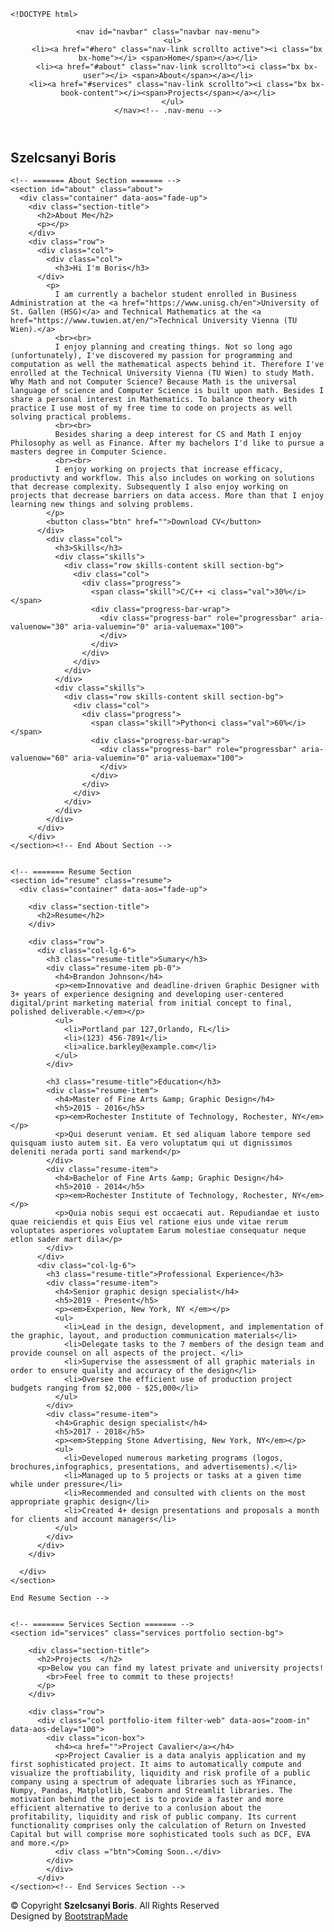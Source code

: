     <!DOCTYPE html>
<html lang="en">

<head>
  <meta charset="utf-8">
  <meta content="width=device-width, initial-scale=1.0" name="viewport">

  <title>Szelcsanyi Boris - Portfolio</title>
  <meta content="" name="description">
  <meta content="" name="keywords">

  <!-- Favicons -->
  <link href="assets/img/favicon.png" rel="icon">
  <link href="assets/img/apple-touch-icon.png" rel="apple-touch-icon">

  <!-- Google Fonts -->
  <link href="https://fonts.googleapis.com/css?family=Open+Sans:300,300i,400,400i,600,600i,700,700i|Raleway:300,300i,400,400i,500,500i,600,600i,700,700i|Poppins:300,300i,400,400i,500,500i,600,600i,700,700i" rel="stylesheet">

  <!-- Vendor CSS Files -->
  <link href="assets/vendor/aos/aos.css" rel="stylesheet">
  <link href="assets/vendor/bootstrap/css/bootstrap.min.css" rel="stylesheet">
  <link href="assets/vendor/bootstrap-icons/bootstrap-icons.css" rel="stylesheet">
  <link href="assets/vendor/boxicons/css/boxicons.min.css" rel="stylesheet">
  <link href="assets/vendor/glightbox/css/glightbox.min.css" rel="stylesheet">
  <link href="assets/vendor/swiper/swiper-bundle.min.css" rel="stylesheet">

  <!-- Template Main CSS File -->
  <link href="assets/css/style.css" rel="stylesheet">

  <!-- =======================================================
  * Template Name: MyResume - v4.3.0
  * Template URL: https://bootstrapmade.com/free-html-bootstrap-template-my-resume/
  * Author: BootstrapMade.com
  * License: https://bootstrapmade.com/license/
  ======================================================== -->
</head>

<body>

  <!-- ======= Mobile nav toggle button ======= -->
  <!-- <button type="button" class="mobile-nav-toggle d-xl-none"><i class="bi bi-list mobile-nav-toggle"></i></button> -->
  <i class="bi bi-list mobile-nav-toggle d-xl-none"></i>
  <!-- ======= Header ======= -->
  <header id="header" class="d-flex flex-column justify-content-center">

    <nav id="navbar" class="navbar nav-menu">
      <ul>
        <li><a href="#hero" class="nav-link scrollto active"><i class="bx bx-home"></i> <span>Home</span></a></li>
        <li><a href="#about" class="nav-link scrollto"><i class="bx bx-user"></i> <span>About</span></a></li>
        <li><a href="#services" class="nav-link scrollto"><i class="bx bx-book-content"></i><span>Projects</span></a></li>
      </ul>
    </nav><!-- .nav-menu -->

  </header><!-- End Header -->

  <!-- ======= Hero Section ======= -->
  <section id="hero" class="d-flex flex-column justify-content-center">
    <div class="container" data-aos="zoom-in" data-aos-delay="100">
      <h1>Szelcsanyi Boris</h1>
      <p><span class="typed" data-typed-items="Student @ University of St. Gallen (HSG), Student @ Technical University of Vienna (TU Wien)"></span></p>
      <div class="social-links">
        <a href="#" class="linkedin"><i class="bx bxl-linkedin"></i></a>
        <a href="https://github.com/boris-szl" class="github"><i class="bx bxl-github"></i></a>
        <a href="#" class="medium"><i class="bx bxl-medium"></i></a>  
      </div>
    </div>
  </section><!-- End Hero -->

  <main id="main">

    <!-- ======= About Section ======= -->
    <section id="about" class="about">
      <div class="container" data-aos="fade-up">
        <div class="section-title">
          <h2>About Me</h2>
          <p></p>
        </div>
        <div class="row">
          <div class="col">
            <div class="col">
              <h3>Hi I'm Boris</h3>
          </div>
            <p>
              I am currently a bachelor student enrolled in Business Administration at the <a href="https://www.unisg.ch/en">University of St. Gallen (HSG)</a> and Technical Mathematics at the <a href="https://www.tuwien.at/en/">Technical University Vienna (TU Wien).</a>
              <br><br>
              I enjoy planning and creating things. Not so long ago (unfortunately), I've discovered my passion for programming and computation as well the mathematical aspects behind it. Therefore I've enrolled at the Technical University Vienna (TU Wien) to study Math. Why Math and not Computer Science? Because Math is the universal language of science and Computer Science is built upon math. Besides I share a personal interest in Mathematics. To balance theory with practice I use most of my free time to code on projects as well solving practical problems.
              <br><br>
              Besides sharing a deep interest for CS and Math I enjoy Philosophy as well as Finance. After my bachelors I'd like to pursue a masters degree in Computer Science.
              <br><br>
              I enjoy working on projects that increase efficacy, productivty and workflow. This also includes on working on solutions that decrease complexity. Subsequently I also enjoy working on projects that decrease barriers on data access. More than that I enjoy learning new things and solving problems.
            </p>
            <button class="btn" href="">Download CV</button>
          </div>
            <div class="col">
              <h3>Skills</h3>
              <div class="skills">
                <div class="row skills-content skill section-bg">
                  <div class="col">
                    <div class="progress">
                      <span class="skill">C/C++ <i class="val">30%</i></span>
                      <div class="progress-bar-wrap">
                        <div class="progress-bar" role="progressbar" aria-valuenow="30" aria-valuemin="0" aria-valuemax="100">
                        </div>
                      </div>
                    </div>
                  </div>
                </div>
              </div>
              <div class="skills">
                <div class="row skills-content skill section-bg">
                  <div class="col">
                    <div class="progress">
                      <span class="skill">Python<i class="val">60%</i></span>
                      <div class="progress-bar-wrap">
                        <div class="progress-bar" role="progressbar" aria-valuenow="60" aria-valuemin="0" aria-valuemax="100">
                        </div>
                      </div>
                    </div>
                  </div>
                </div>
              </div>
            </div>
          </div>  
        </div>
    </section><!-- End About Section -->


    <!-- ======= Resume Section 
    <section id="resume" class="resume">
      <div class="container" data-aos="fade-up">

        <div class="section-title">
          <h2>Resume</h2>
        </div>

        <div class="row">
          <div class="col-lg-6">
            <h3 class="resume-title">Sumary</h3>
            <div class="resume-item pb-0">
              <h4>Brandon Johnson</h4>
              <p><em>Innovative and deadline-driven Graphic Designer with 3+ years of experience designing and developing user-centered digital/print marketing material from initial concept to final, polished deliverable.</em></p>
              <ul>
                <li>Portland par 127,Orlando, FL</li>
                <li>(123) 456-7891</li>
                <li>alice.barkley@example.com</li>
              </ul>
            </div>

            <h3 class="resume-title">Education</h3>
            <div class="resume-item">
              <h4>Master of Fine Arts &amp; Graphic Design</h4>
              <h5>2015 - 2016</h5>
              <p><em>Rochester Institute of Technology, Rochester, NY</em></p>
              <p>Qui deserunt veniam. Et sed aliquam labore tempore sed quisquam iusto autem sit. Ea vero voluptatum qui ut dignissimos deleniti nerada porti sand markend</p>
            </div>
            <div class="resume-item">
              <h4>Bachelor of Fine Arts &amp; Graphic Design</h4>
              <h5>2010 - 2014</h5>
              <p><em>Rochester Institute of Technology, Rochester, NY</em></p>
              <p>Quia nobis sequi est occaecati aut. Repudiandae et iusto quae reiciendis et quis Eius vel ratione eius unde vitae rerum voluptates asperiores voluptatem Earum molestiae consequatur neque etlon sader mart dila</p>
            </div>
          </div>
          <div class="col-lg-6">
            <h3 class="resume-title">Professional Experience</h3>
            <div class="resume-item">
              <h4>Senior graphic design specialist</h4>
              <h5>2019 - Present</h5>
              <p><em>Experion, New York, NY </em></p>
              <ul>
                <li>Lead in the design, development, and implementation of the graphic, layout, and production communication materials</li>
                <li>Delegate tasks to the 7 members of the design team and provide counsel on all aspects of the project. </li>
                <li>Supervise the assessment of all graphic materials in order to ensure quality and accuracy of the design</li>
                <li>Oversee the efficient use of production project budgets ranging from $2,000 - $25,000</li>
              </ul>
            </div>
            <div class="resume-item">
              <h4>Graphic design specialist</h4>
              <h5>2017 - 2018</h5>
              <p><em>Stepping Stone Advertising, New York, NY</em></p>
              <ul>
                <li>Developed numerous marketing programs (logos, brochures,infographics, presentations, and advertisements).</li>
                <li>Managed up to 5 projects or tasks at a given time while under pressure</li>
                <li>Recommended and consulted with clients on the most appropriate graphic design</li>
                <li>Created 4+ design presentations and proposals a month for clients and account managers</li>
              </ul>
            </div>
          </div>
        </div>

      </div>
    </section>

    End Resume Section -->


    <!-- ======= Services Section ======= -->
    <section id="services" class="services portfolio section-bg">

        <div class="section-title">
          <h2>Projects  </h2>
          <p>Below you can find my latest private and university projects!
            <br>Feel free to commit to these projects!
          </p>
        </div>


<!--         <div class="row">
          <div class="col-lg-12 d-flex justify-content-center" data-aos="fade-up" data-aos-delay="100">
          <div class="projects-container">
            <ul id="portfolio-flters">
              <li data-filter="*" class="filter-active">All</li>
              <li data-filter=".filter-all">Personal</li>
              <li data-filter=".filter-card">University</li>
              <li data-filter=".filter-web">Collaborations</li>
            </ul>
          </div>
          </div>
        </div> -->

        <div class="row">
          <div class="col portfolio-item filter-web" data-aos="zoom-in" data-aos-delay="100">
            <div class="icon-box">
              <h4><a href="">Project Cavalier</a></h4>
              <p>Project Cavalier is a data analyis application and my first sophisticated project. It aims to automatically compute and visualize the proftiability, liquidity and risk profile of a public company using a spectrum of adequate libraries such as YFinance, Numpy, Pandas, Matplotlib, Seaborn and Streamlit libraries. The motivation behind the project is to provide a faster and more efficient alternative to derive to a conlusion about the profitability, liquidity and risk of public company. Its current functionality comprises only the calculation of Return on Invested Capital but will comprise more sophisticated tools such as DCF, EVA and more.</p>
              <div class ="btn">Coming Soon..</div>
            </div>
            </div>
          </div>
    </section><!-- End Services Section -->


  </main><!-- End #main -->

  <!-- ======= Footer ======= -->
  <footer id="footer">
    <div class="container">
      <div class="social-links">
        <a href="#" class="linkedin"><i class="bx bxl-linkedin"></i></a>
        <a href="https://github.com/boris-szl" class="github"><i class="bx bxl-github"></i></a>
        <a href="#" class="medium"><i class="bx bxl-medium"></i></a>
      </div>
      <div class="copyright">
        &copy; Copyright <strong><span>Szelcsanyi Boris</span></strong>. All Rights Reserved
      </div>
      <div class="credits">
        <!-- All the links in the footer should remain intact. -->
        <!-- You can delete the links only if you purchased the pro version. -->
        <!-- Licensing information: [license-url] -->
        <!-- Purchase the pro version with working PHP/AJAX contact form: https://bootstrapmade.com/free-html-bootstrap-template-my-resume/ -->
        Designed by <a href="https://bootstrapmade.com/">BootstrapMade</a>
      </div>
    </div>
  </footer><!-- End Footer -->

  <div id="preloader"></div>
  <a href="#" class="back-to-top d-flex align-items-center justify-content-center"><i class="bi bi-arrow-up-short"></i></a>

  <!-- Vendor JS Files -->
  <script src="assets/vendor/aos/aos.js"></script>
  <script src="assets/vendor/bootstrap/js/bootstrap.bundle.min.js"></script>
  <script src="assets/vendor/glightbox/js/glightbox.min.js"></script>
  <script src="assets/vendor/isotope-layout/isotope.pkgd.min.js"></script>
  <script src="assets/vendor/php-email-form/validate.js"></script>
  <script src="assets/vendor/purecounter/purecounter.js"></script>
  <script src="assets/vendor/swiper/swiper-bundle.min.js"></script>
  <script src="assets/vendor/typed.js/typed.min.js"></script>
  <script src="assets/vendor/waypoints/noframework.waypoints.js"></script>

  <!-- Template Main JS File -->
  <script src="assets/js/main.js"></script>
  <script src="https://code.iconify.design/2/2.0.4/iconify.min.js"></script>

</body>

</html>